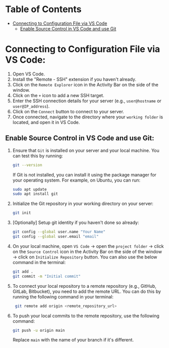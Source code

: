 # Table of Contents
- [Connecting to Configuration File via VS Code](#connecting-to-configuration-file-via-vs-code)
    - [Enable Source Control in VS Code and use Git](#enable-source-control-in-vscode-and-use-git)


# Connecting to Configuration File via VS Code:
1. Open VS Code.
2. Install the "Remote - SSH" extension if you haven't already.
3. Click on the `Remote Explorer` icon in the Activity Bar on the side of the window.
4. Click on the `+` icon to add a new SSH target.
5. Enter the SSH connection details for your server (e.g., `user@hostname` or `user@IP_address`).
6. Click on the `Connect` button to connect to your server.
7. Once connected, navigate to the directory where your `working folder` is located, and open it in VS Code.

## Enable Source Control in VS Code and use Git:
1. Ensure that `Git` is installed on your server and your local machine. You can test this by running:
   ```bash
   git --version
   ```
   If Git is not installed, you can install it using the package manager for your operating system. For example, on Ubuntu, you can run:
   ```bash
   sudo apt update
   sudo apt install git
   ```
2. Initialize the Git repository in your working directory on your server:
   ```bash
   git init
   ```
3. [Optionally] Setup git identity if you haven't done so already:
   ```bash
   git config --global user.name "Your Name"
   git config --global user.email "email"
    ```
4. On your local machine, open `VS Code` -> open the `project folder` -> click on the `Source Control` icon in the Activity Bar on the side of the window -> click on `Initialize Repository` button. You can also use the below command in the terminal:
   ```bash
   git add .
   git commit -m "Initial commit"
   ```

5. To connect your local repository to a remote repository (e.g., GitHub, GitLab, Bitbucket), you need to add the remote URL. You can do this by running the following command in your terminal:
   ```bash
    git remote add origin <remote_repository_url>
    ```

6. To push your local commits to the remote repository, use the following command:
   ```bash
   git push -u origin main
   ```
   Replace `main` with the name of your branch if it's different.